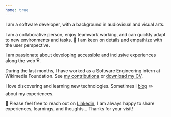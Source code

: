 ```yaml
---
home: true
---
```


<div class="about">
<p>
I am a software developer, with a background in audiovisual and visual arts.
</p>
<p>
I am a collaborative person, enjoy teamwork working, and can quickly adapt to new environments and tasks. <span role='img' aria-label='eyes'>👀</span> I am keen on details and empathize with the user perspective.
</p>
<p>
I am passionate about developing accessible and inclusive experiences along the web <span role='img' aria-label='heart'>💗</span>.
</p>

<p>
During the last months, I have worked as a Software Engineering intern at Wikimedia Foundation. See <a href="https://github.com/wikimedia/mediawiki-extensions-GrowthExperiments/commits?author=vivitt" target='_blank'>my contributions</a> or <a href="">download my CV</a>.
</p>
I love discovering and learning new technologies. Sometimes I <a href="/blog/">blog</a> <span role='img' aria-label='pencil'>✏️</span> about my experiences.
<p>
<span role='img' aria-label='message'>💌</span> Please feel free to reach out on <a href="https://www.linkedin.com/in/viviana-yanez/" target='_blank'>Linkedin</a>, I am always happy to share experiences, learnings, and thoughts... Thanks for your visit!
</p>
</div>

